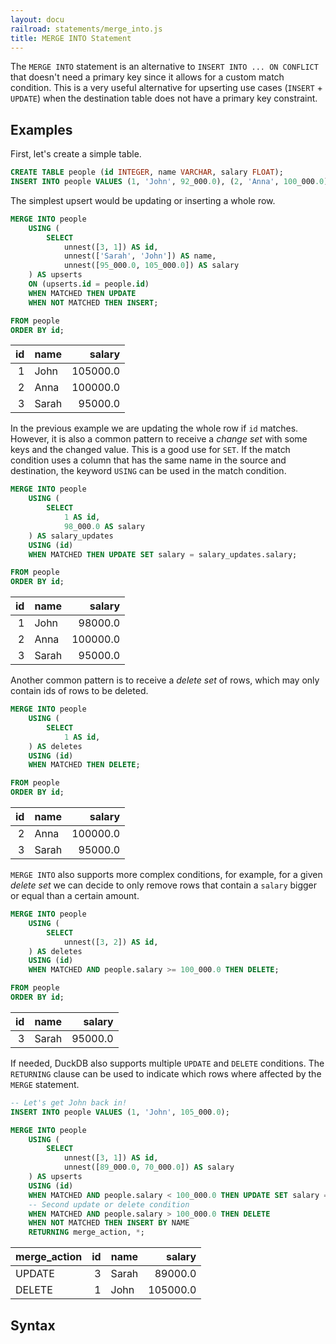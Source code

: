 ```yaml
---
layout: docu
railroad: statements/merge_into.js
title: MERGE INTO Statement
---
```


The `MERGE INTO` statement is an alternative to `INSERT INTO ... ON CONFLICT` that doesn't need a primary key since it allows for a custom match condition. This is a very useful alternative for upserting use cases (`INSERT` + `UPDATE`) when the destination table does not have a primary key constraint.

## Examples

First, let's create a simple table.

```sql
CREATE TABLE people (id INTEGER, name VARCHAR, salary FLOAT);
INSERT INTO people VALUES (1, 'John', 92_000.0), (2, 'Anna', 100_000.0);
```

The simplest upsert would be updating or inserting a whole row.

```sql
MERGE INTO people
    USING (
        SELECT
            unnest([3, 1]) AS id,
            unnest(['Sarah', 'John']) AS name,
            unnest([95_000.0, 105_000.0]) AS salary
    ) AS upserts
    ON (upserts.id = people.id)
    WHEN MATCHED THEN UPDATE
    WHEN NOT MATCHED THEN INSERT;

FROM people
ORDER BY id;
```

| id | name  |  salary  |
|---:|-------|---------:|
| 1  | John  | 105000.0 |
| 2  | Anna  | 100000.0 |
| 3  | Sarah | 95000.0  |


In the previous example we are updating the whole row if `id` matches. However, it is also a common pattern to receive a _change set_ with some keys and the changed value. This is a good use for `SET`. If the match condition uses a column that has the same name in the source and destination, the keyword `USING` can be used in the match condition.

```sql
MERGE INTO people
    USING (
        SELECT
            1 AS id, 
            98_000.0 AS salary
    ) AS salary_updates
    USING (id)
    WHEN MATCHED THEN UPDATE SET salary = salary_updates.salary;

FROM people
ORDER BY id;
```

| id | name  |  salary  |
|---:|-------|---------:|
| 1  | John  | 98000.0  |
| 2  | Anna  | 100000.0 |
| 3  | Sarah | 95000.0  |

Another common pattern is to receive a _delete set_ of rows, which may only contain ids of rows to be deleted.

```sql
MERGE INTO people
    USING (
        SELECT
            1 AS id, 
    ) AS deletes
    USING (id)
    WHEN MATCHED THEN DELETE;

FROM people
ORDER BY id;
```

| id | name  |  salary  |
|---:|-------|---------:|
| 2  | Anna  | 100000.0 |
| 3  | Sarah | 95000.0  |

`MERGE INTO` also supports more complex conditions, for example, for a given _delete set_ we can decide to only remove rows that contain a `salary` bigger or equal than a certain amount.

```sql
MERGE INTO people
    USING (
        SELECT
            unnest([3, 2]) AS id, 
    ) AS deletes
    USING (id)
    WHEN MATCHED AND people.salary >= 100_000.0 THEN DELETE;

FROM people
ORDER BY id;
```

| id | name  | salary  |
|---:|-------|--------:|
| 3  | Sarah | 95000.0 |

If needed, DuckDB also supports multiple `UPDATE` and `DELETE` conditions. The `RETURNING` clause can be used to indicate which rows where affected by the `MERGE` statement.

```sql
-- Let's get John back in!
INSERT INTO people VALUES (1, 'John', 105_000.0);

MERGE INTO people
    USING (
        SELECT
            unnest([3, 1]) AS id,
            unnest([89_000.0, 70_000.0]) AS salary
    ) AS upserts
    USING (id)
    WHEN MATCHED AND people.salary < 100_000.0 THEN UPDATE SET salary = upserts.salary
    -- Second update or delete condition
    WHEN MATCHED AND people.salary > 100_000.0 THEN DELETE
    WHEN NOT MATCHED THEN INSERT BY NAME
    RETURNING merge_action, *;
```

| merge_action | id | name  |  salary  |
|--------------|---:|-------|---------:|
| UPDATE       | 3  | Sarah | 89000.0  |
| DELETE       | 1  | John  | 105000.0 |

## Syntax

<div id="rrdiagram"></div>
